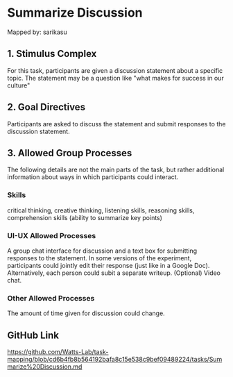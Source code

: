 # Summarize Discussion

Mapped by: sarikasu 

## 1. Stimulus Complex 
For this task, participants are given a discussion statement about a specific topic. The statement may be a question like "what makes for success in our culture"

## 2. Goal Directives 
Participants are asked to discuss the statement and submit responses to the discussion statement.

## 3. Allowed Group Processes 
The following details are not the main parts of the task, but rather additional information about ways in which participants could interact.

### Skills 
critical thinking, creative thinking, listening skills, reasoning skills, comprehension skills (ability to summarize key points)

### UI-UX Allowed Processes
A group chat interface for discussion and a text box for submitting responses to the statement. In some versions of the experiment, participants could jointly edit their response (just like in a Google Doc). Alternatively, each person could subit a separate writeup. (Optional) Video chat.

### Other Allowed Processes
The amount of time given for discussion could change.

## GitHub Link 
https://github.com/Watts-Lab/task-mapping/blob/cd6b4fb8b564192bafa8c15e538c9bef09489224/tasks/Summarize%20Discussion.md
